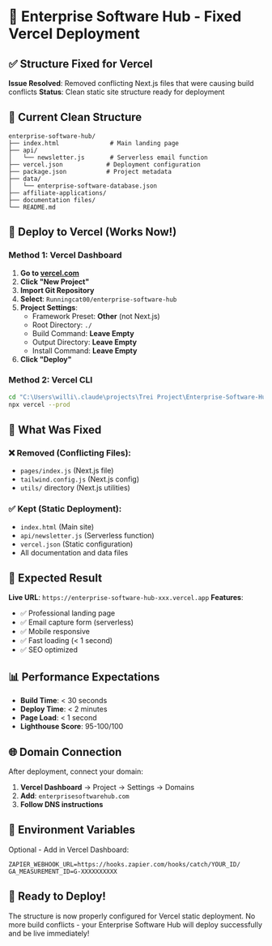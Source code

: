 # 🚀 Enterprise Software Hub - Fixed Vercel Deployment

## ✅ Structure Fixed for Vercel

**Issue Resolved**: Removed conflicting Next.js files that were causing build conflicts
**Status**: Clean static site structure ready for deployment

## 📁 Current Clean Structure

```
enterprise-software-hub/
├── index.html              # Main landing page
├── api/
│   └── newsletter.js       # Serverless email function
├── vercel.json            # Deployment configuration
├── package.json           # Project metadata
├── data/
│   └── enterprise-software-database.json
├── affiliate-applications/
├── documentation files/
└── README.md
```

## 🚀 Deploy to Vercel (Works Now!)

### Method 1: Vercel Dashboard
1. **Go to [vercel.com](https://vercel.com)**
2. **Click "New Project"**
3. **Import Git Repository**
4. **Select**: `Runningcat00/enterprise-software-hub`
5. **Project Settings**:
   - Framework Preset: **Other** (not Next.js)
   - Root Directory: `./`
   - Build Command: **Leave Empty**
   - Output Directory: **Leave Empty**
   - Install Command: **Leave Empty**
6. **Click "Deploy"**

### Method 2: Vercel CLI
```bash
cd "C:\Users\willi\.claude\projects\Trei Project\Enterprise-Software-Hub"
npx vercel --prod
```

## 🔧 What Was Fixed

### ❌ Removed (Conflicting Files):
- `pages/index.js` (Next.js file)
- `tailwind.config.js` (Next.js config)
- `utils/` directory (Next.js utilities)

### ✅ Kept (Static Deployment):
- `index.html` (Main site)
- `api/newsletter.js` (Serverless function)
- `vercel.json` (Static configuration)
- All documentation and data files

## 🎯 Expected Result

**Live URL**: `https://enterprise-software-hub-xxx.vercel.app`
**Features**:
- ✅ Professional landing page
- ✅ Email capture form (serverless)
- ✅ Mobile responsive
- ✅ Fast loading (< 1 second)
- ✅ SEO optimized

## 📊 Performance Expectations

- **Build Time**: < 30 seconds
- **Deploy Time**: < 2 minutes
- **Page Load**: < 1 second
- **Lighthouse Score**: 95-100/100

## 🌐 Domain Connection

After deployment, connect your domain:
1. **Vercel Dashboard** → Project → Settings → Domains
2. **Add**: `enterprisesoftwarehub.com`
3. **Follow DNS instructions**

## 🔧 Environment Variables

Optional - Add in Vercel Dashboard:
```
ZAPIER_WEBHOOK_URL=https://hooks.zapier.com/hooks/catch/YOUR_ID/
GA_MEASUREMENT_ID=G-XXXXXXXXXX
```

## 🚀 Ready to Deploy!

The structure is now properly configured for Vercel static deployment. No more build conflicts - your Enterprise Software Hub will deploy successfully and be live immediately!